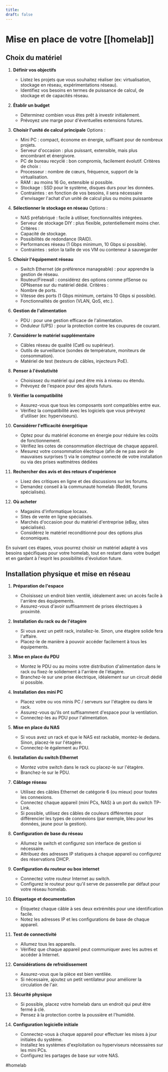 ```yaml
---
title: 
draft: false
---
```

# Mise en place de votre [[homelab]]
## Choix du matériel

1. **Définir vos objectifs**
   - Listez les projets que vous souhaitez réaliser (ex: virtualisation, stockage en réseau, expérimentations réseau).
   - Identifiez vos besoins en termes de puissance de calcul, de stockage et de capacités réseau.

2. **Établir un budget**
   - Déterminez combien vous êtes prêt à investir initialement.
   - Prévoyez une marge pour d'éventuelles extensions futures.

3. **Choisir l'unité de calcul principale**
   Options :
   - Mini PC : compact, économe en énergie, suffisant pour de nombreux projets.
   - Serveur d'occasion : plus puissant, extensible, mais plus encombrant et énergivore.
   - PC de bureau recyclé : bon compromis, facilement évolutif.
   Critères de choix : 
   - Processeur : nombre de cœurs, fréquence, support de la virtualisation.
   - RAM : au moins 16 Go, extensible si possible.
   - Stockage : SSD pour le système, disques durs pour les données.
   - Contraintes : en fonction de vos besoins, il sera nécessaire d'envisager l'achat d'un unité de calcul plus ou moins puissante

4. **Sélectionner le stockage en réseau**
   Options :
   - NAS préfabriqué : facile à utiliser, fonctionnalités intégrées.
   - Serveur de stockage DIY : plus flexible, potentiellement moins cher.
   Critères :
   - Capacité de stockage.
   - Possibilités de redondance (RAID).
   - Performances réseau (1 Gbps minimum, 10 Gbps si possible).
   - Contraintes : selon la taille de vos VM ou conteneur à sauvegarder

5. **Choisir l'équipement réseau**
   - Switch Ethernet (de préférence manageable) : pour apprendre la gestion de réseau.
   - Routeur/Firewall : considérez des options comme pfSense ou OPNsense sur du matériel dédié.
   Critères :
   - Nombre de ports.
   - Vitesse des ports (1 Gbps minimum, certains 10 Gbps si possible).
   - Fonctionnalités de gestion (VLAN, QoS, etc.).

6. **Gestion de l'alimentation**
   - PDU : pour une gestion efficace de l'alimentation.
   - Onduleur (UPS) : pour la protection contre les coupures de courant.

7. **Considérer le matériel supplémentaire**
   - Câbles réseau de qualité (Cat6 ou supérieur).
   - Outils de surveillance (sondes de température, moniteurs de consommation).
   - Matériel de test (testeurs de câbles, injecteurs PoE).

8. **Penser à l'évolutivité**
   - Choisissez du matériel qui peut être mis à niveau ou étendu.
   - Prévoyez de l'espace pour des ajouts futurs.

9. **Vérifier la compatibilité**
   - Assurez-vous que tous les composants sont compatibles entre eux.
   - Vérifiez la compatibilité avec les logiciels que vous prévoyez d'utiliser (ex: hyperviseurs).

10. **Considérer l'efficacité énergétique**
    - Optez pour du matériel économe en énergie pour réduire les coûts de fonctionnement.
    - Vérifiez les cotes de consommation électrique de chaque appareil.
    -  Mesurez votre consommation électrique (afin de ne pas avoir de mauvaises surprises !) via le compteur connecté de votre installation ou via des prises wattmètres dédiées

11. **Rechercher des avis et des retours d'expérience**
    - Lisez des critiques en ligne et des discussions sur les forums.
    - Demandez conseil à la communauté homelab (Reddit, forums spécialisés).

12. **Où acheter**
    - Magasins d'informatique locaux.
    - Sites de vente en ligne spécialisés.
    - Marchés d'occasion pour du matériel d'entreprise (eBay, sites spécialisés).
    - Considérez le matériel reconditionné pour des options plus économiques.

En suivant ces étapes, vous pourrez choisir un matériel adapté à vos besoins spécifiques pour votre homelab, tout en restant dans votre budget et en gardant à l'esprit les possibilités d'évolution future.
## Installation physique et mise en réseau

1. **Préparation de l'espace**
   - Choisissez un endroit bien ventilé, idéalement avec un accès facile à l'arrière des équipements.
   - Assurez-vous d'avoir suffisamment de prises électriques à proximité.

2. **Installation du rack ou de l'étagère**
   - Si vous avez un petit rack, installez-le. Sinon, une étagère solide fera l'affaire.
   - Placez-le de manière à pouvoir accéder facilement à tous les équipements.

3. **Mise en place du PDU**
   - Montez le PDU ou au moins votre distribution d'alimentation dans le rack ou fixez-le solidement à l'arrière de l'étagère.
   - Branchez-le sur une prise électrique, idéalement sur un circuit dédié si possible.

4. **Installation des mini PC**
   - Placez votre ou vos minis PC / serveurs sur l'étagère ou dans le rack.
   - Assurez-vous qu'ils ont suffisamment d'espace pour la ventilation.
   - Connectez-les au PDU pour l'alimentation.

5. **Mise en place du NAS**
   - Si vous avez un rack et que le NAS est rackable, montez-le dedans. Sinon, placez-le sur l'étagère.
   - Connectez-le également au PDU.

6. **Installation du switch Ethernet**
   - Montez votre switch dans le rack ou placez-le sur l'étagère.
   - Branchez-le sur le PDU.

7. **Câblage réseau**
   - Utilisez des câbles Ethernet de catégorie 6 (ou mieux) pour toutes les connexions.
   - Connectez chaque appareil (mini PCs, NAS) à un port du switch TP-Link.
   - Si possible, utilisez des câbles de couleurs différentes pour différencier les types de connexions (par exemple, bleu pour les données, jaune pour la gestion).

8. **Configuration de base du réseau**
   - Allumez le switch et configurez son interface de gestion si nécessaire.
   - Attribuez des adresses IP statiques à chaque appareil ou configurez des réservations DHCP.

9. **Configuration du routeur ou box internet**
   - Connectez votre routeur Internet au switch.
   - Configurez le routeur pour qu'il serve de passerelle par défaut pour votre réseau homelab.

10. **Étiquetage et documentation**
    - Étiquetez chaque câble à ses deux extrémités pour une identification facile.
    - Notez les adresses IP et les configurations de base de chaque appareil.

11. **Test de connectivité**
    - Allumez tous les appareils.
    - Vérifiez que chaque appareil peut communiquer avec les autres et accéder à Internet.

12. **Considérations de refroidissement**
    - Assurez-vous que la pièce est bien ventilée.
    - Si nécessaire, ajoutez un petit ventilateur pour améliorer la circulation de l'air.

13. **Sécurité physique**
    - Si possible, placez votre homelab dans un endroit qui peut être fermé à clé.
    - Pensez à la protection contre la poussière et l'humidité.

14. **Configuration logicielle initiale**
    - Connectez-vous à chaque appareil pour effectuer les mises à jour initiales du système.
    - Installez les systèmes d'exploitation ou hyperviseurs nécessaires sur les mini PCs.
    - Configurez les partages de base sur votre NAS.

#homelab 